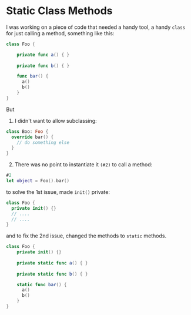 # Static Class Methods
I was working on a piece of code that needed a handy tool, a handy `class` for just calling a method, something like this:
``` Swift
class Foo {

    private func a() { }
    
    private func b() { }

    func bar() {
      a()
      b()
    }
}
```
But
1. I didn't want to allow subclassing:
``` Swift
class Boo: Foo { 
  override bar() { 
    // do something else
  }
}
```
2. There was no point to instantiate it `(#2)` to call a method:

``` Swift
#2
let object = Foo().bar()
```

to solve the 1st issue, made `init()` private:
``` Swift
class Foo {
  private init() {}
  // ....
  // ....
}
```

and to fix the 2nd issue, changed the methods to `static` methods.

``` Swift
class Foo {
    private init() {}
    
    private static func a() { }
    
    private static func b() { }

    static func bar() {
      a()
      b()
    }
}
```
 
